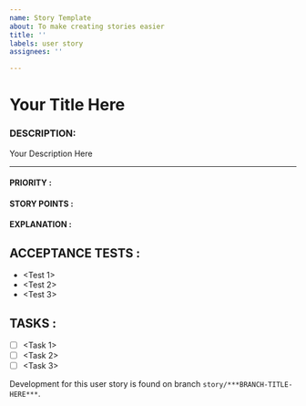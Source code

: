 ```yaml
---
name: Story Template
about: To make creating stories easier
title: ''
labels: user story
assignees: ''

---
```


# Your Title Here


### DESCRIPTION:
Your Description Here
    
---
#### PRIORITY :
#### STORY POINTS :
#### EXPLANATION :

## ACCEPTANCE TESTS :
- <Test 1>
- <Test 2>
- <Test 3>

## TASKS :
- [ ] <Task 1>
- [ ] <Task 2>
- [ ] <Task 3>

Development for this user story is found on branch `story/***BRANCH-TITLE-HERE***`.
